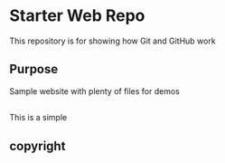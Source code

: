# Starter Web Repo

   This repository is for showing how Git and GitHub work

## Purpose

   Sample website with plenty of files for demos

## 

This is a simple 

## copyright

